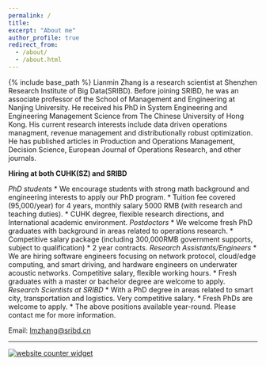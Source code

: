 ```yaml
---
permalink: /
title: 
excerpt: "About me"
author_profile: true
redirect_from: 
  - /about/
  - /about.html
---
```


{% include base_path %}<ac>
Lianmin Zhang is a research scientist at Shenzhen Research Institute of Big Data(SRIBD). Before joining SRIBD, he was an associate professor of the School of Management and Engineering at Nanjing University. He received his PhD in System Engineering and Engineering Management Science from The Chinese University of Hong Kong. His current research interests include data driven operations managment, revenue management and distributionally robust optimization. He has published articles in Production and Operations Management, Decision Science, European Journal of Operations Research, and other journals. 


**Hiring at both CUHK(SZ) and SRIBD**

*PhD students*<ac>
\* We encourage students with strong math background and engineering interests to apply our PhD program.<ac>
\* Tuition fee covered (95,000/year) for 4 years, monthly salary 5000 RMB (with research and teaching duties).<ac>
\* CUHK degree, flexible research directions, and International academic environment.<ac>
*Postdoctors*
\* We welcome fresh PhD graduates with background in areas related to operations research.
\* Competitive salary package (including 300,000RMB government supports, subject to qualification)
\* 2 year contracts.
*Research Assistants/Engineers*
\* We are hiring software engineers focusing on network protocol, cloud/edge computing, and smart driving, and hardware engineers on underwater acoustic networks.
Competitive salary, flexible working hours.
\* Fresh graduates with a master or bachelor degree are welcome to apply.
*Research Scientists at SRIBD*
\* With a PhD degree in areas related to smart city, transportation and logistics.
Very competitive salary.
\* Fresh PhDs are welcome to apply.
\* The above positions available year-round. Please contact me for more information.

Email: lmzhang@sribd.cn


***



<div id="sfca65yz9mwqd6fhn1rfutkx62b9g3mbg36"></div><noscript><a href="https://www.freecounterstat.com" title="website counter widget"><img src="https://counter3.stat.ovh/private/freecounterstat.php?c=a65yz9mwqd6fhn1rfutkx62b9g3mbg36" border="0" title="website counter widget" alt="website counter widget"></a></noscript>


